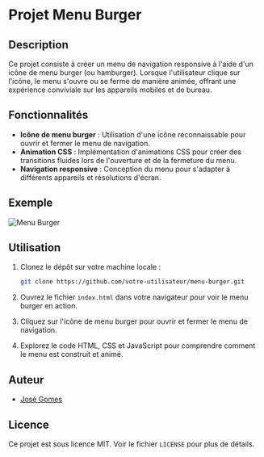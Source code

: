 # Projet Menu Burger

## Description

Ce projet consiste à créer un menu de navigation responsive à l'aide d'un icône de menu burger (ou hamburger). Lorsque l'utilisateur clique sur l'icône, le menu s'ouvre ou se ferme de manière animée, offrant une expérience conviviale sur les appareils mobiles et de bureau.

## Fonctionnalités

- **Icône de menu burger** : Utilisation d'une icône reconnaissable pour ouvrir et fermer le menu de navigation.
- **Animation CSS** : Implémentation d'animations CSS pour créer des transitions fluides lors de l'ouverture et de la fermeture du menu.
- **Navigation responsive** : Conception du menu pour s'adapter à différents appareils et résolutions d'écran.

## Exemple

![Menu Burger](https://github.com/josegcpedro/MenuBurger_SProject)

## Utilisation

1. Clonez le dépôt sur votre machine locale :
    ```bash
    git clone https://github.com/votre-utilisateur/menu-burger.git
    ```

2. Ouvrez le fichier `index.html` dans votre navigateur pour voir le menu burger en action.

3. Cliquez sur l'icône de menu burger pour ouvrir et fermer le menu de navigation.

4. Explorez le code HTML, CSS et JavaScript pour comprendre comment le menu est construit et animé.

## Auteur

- [José Gomes](https://github.com/josegcpedro)

## Licence

Ce projet est sous licence MIT. Voir le fichier `LICENSE` pour plus de détails.

